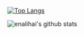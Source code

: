 [![Top Langs](https://github-readme-stats.vercel.app/api/top-langs/?username=enalihai&show_icons=true&count_private=true&layout=compact&theme=dark)](https://github.com/enalihai/github-readme-stats)  

![enalihai's github stats](https://github-readme-stats.vercel.app/api?username=enalihai&show_icons=true&count_private=true&theme=dark)  

